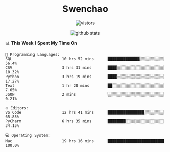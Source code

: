 <h1 align="center">Swenchao</h3>

<p align="center">
  <img src="https://visitor-badge.glitch.me/badge?page_id=Swenchao" alt="vistors" />
</p>

<p align="center">
  <img src="https://github-readme-stats.vercel.app/api?username=Swenchao&count_private=true&show_icons=true&theme=vue-dark&hide_title=true" alt="github stats" />
</p>

<!--START_SECTION:waka-->
📊 **This Week I Spent My Time On** 

```text
💬 Programming Languages: 
SQL                      10 hrs 52 mins      ██████████████░░░░░░░░░░░   56.4% 
CSV                      3 hrs 31 mins       ████░░░░░░░░░░░░░░░░░░░░░   18.32% 
Python                   3 hrs 19 mins       ████░░░░░░░░░░░░░░░░░░░░░   17.27% 
Text                     1 hr 28 mins        ██░░░░░░░░░░░░░░░░░░░░░░░   7.65% 
JSON                     2 mins              ░░░░░░░░░░░░░░░░░░░░░░░░░   0.21%

🔥 Editors: 
VS Code                  12 hrs 41 mins      ████████████████░░░░░░░░░   65.85% 
PyCharm                  6 hrs 35 mins       ████████░░░░░░░░░░░░░░░░░   34.15%

💻 Operating System: 
Mac                      19 hrs 16 mins      █████████████████████████   100.0%

```


<!--END_SECTION:waka-->
